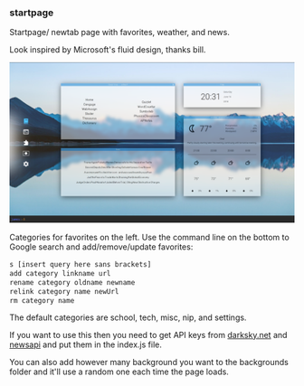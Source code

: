 ### startpage

Startpage/ newtab page with favorites, weather, and news.

Look inspired by Microsoft's fluid design, thanks bill.

![screenshot](screenshot.png)

Categories for favorites on the left. Use the command line on the bottom to Google search and add/remove/update favorites:

```
s [insert query here sans brackets]
add category linkname url
rename category oldname newname
relink category name newUrl
rm category name
```

The default categories are school, tech, misc, nip, and settings.

If you want to use this then you need to get API keys from [darksky.net](https://darksky.net/dev) and [newsapi](https://newsapi.org/) and put them in the index.js file.

You can also add however many background you want to the backgrounds folder and it'll use a random one each time the page loads.





